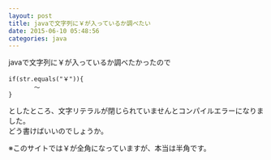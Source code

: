 ```yaml
---
layout: post
title: javaで文字列に￥が入っているか調べたい
date: 2015-06-10 05:48:56
categories: java
---
```

<p>javaで文字列に￥が入っているか調べたかったので</p>

```
if(str.equals("￥")){
       ～
}
```

<p>としたところ、文字リテラルが閉じられていませんとコンパイルエラーになりました。<br>
どう書けばいいのでしょうか。</p>

<p>※このサイトでは￥が全角になっていますが、本当は半角です。</p>
